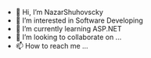 - 👋 Hi, I’m NazarShuhovscky
- 👀 I’m interested in Software Developing
- 🌱 I’m currently learning ASP.NET
- 💞️ I’m looking to collaborate on ...
- 📫 How to reach me ...

<!---
Nazar267/Nazar267 is a ✨ special ✨ repository because its `README.md` (this file) appears on your GitHub profile.
You can click the Preview link to take a look at your changes.
--->
